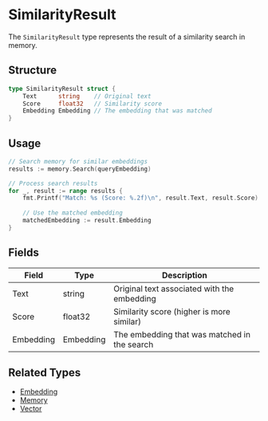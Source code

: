# SimilarityResult

The `SimilarityResult` type represents the result of a similarity search in memory.

## Structure

```go
type SimilarityResult struct {
	Text      string    // Original text
	Score     float32   // Similarity score
	Embedding Embedding // The embedding that was matched
}
```

## Usage

```go
// Search memory for similar embeddings
results := memory.Search(queryEmbedding)

// Process search results
for _, result := range results {
    fmt.Printf("Match: %s (Score: %.2f)\n", result.Text, result.Score)
    
    // Use the matched embedding
    matchedEmbedding := result.Embedding
}
```

## Fields

| Field | Type | Description |
| ----- | ---- | ----------- |
| Text | string | Original text associated with the embedding |
| Score | float32 | Similarity score (higher is more similar) |
| Embedding | Embedding | The embedding that was matched in the search |

## Related Types

- [Embedding](embedding.md)
- [Memory](memory.md)
- [Vector](vector.md)

